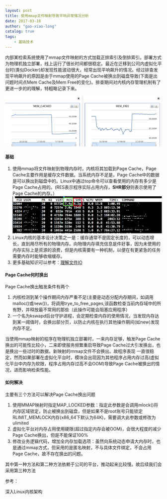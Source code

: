 ```yaml
---                                                                                                    
layout: post                                                                                           
title: 使用mmap文件映射导致平响异常情况分析                                                                   
date: 2017-03-18                                                                                       
author: "gao-xiao-long"                                                                                
catalog: true                                                                                          
tags:                                                                                                  
    - 基础技术                                                                                          
---       
```

内部某检索系统使用了mmap文件映射的方式加载正排索引及倒排索引。部署方式为物理机独立部署，线上运行了很长时间都很稳定。最近在迁移到公司内虚拟化平台时(类似Docker)却发现性能波动很大，经常出现平响飙升的情况。经过排查发现平响飙升的原因是由于mmap使用的Page Cache被换出到磁盘导致(下面是出问题时间点Mem Cache及Mem Free的变化)。排查期间对内核内存管理机制有了更进一步的的理解，特粗略记录下来。

![图](/img/in-post/mem-cache.png)

#### 基础

1. 使用mmap将文件映射到物理内存时，内核将其加载到Page Cache，Page Cache主要作用是缓存文件数据。当系统内存不足是，Page Cache中的数据是可以换出到磁盘中的。Linux中通过top命令可以查看使用的内存有多少是Page Cache占用的。(RES表示程序实际占用内存，**SHR部分**则表示使用了Page Cache的内存。）
 ![图](/img/in-post/top-cache.png)
2. Linux内核的基本设计决策之一是：缓存通常不是固定长度的，可以动态增长，直到用尽所有的物理内存。向物理内存填充信息是件好事，因为未使用的内存实际上是资源的浪费，但是内核需要有一种机制，以便在有更紧急的任务需要内存时能够收缩缓存。
3. 更多基础知识可以参考：[理解文件IO](http://gao-xiao-long.github.io/2016/04/13/file-io/)

#### Page Cache何时换出
Page Cache换出触发条件有两个
1. 内核检测到某个操作期间内存严重不足(主要是动态分配内存期间，如调用malloc()或new())，将调用trye_to_free_pages,该函数检查当前内存域中的所有野，并释放最不常用的那些（此操作可能会阻塞应用程序）
2. 一个名为kswapd后台守护进程，会定期检查内存的使用情况，当发现内存达到某一阈值时，会换出部分页，以防止内核在执行其他操作期间(如new)发现内存不足。

当使用mmap映射的程序在物理机独立部署时，一来内存足够，触发Page Cache换出的可能性比较小，二来即使服务频繁重启导致Page Cache过大引发换出，也是换出一些过时的数据，新映射的mmap文件不会换出。故程序表现
一直很稳定，然而如果部署在虚拟化平台时，模块会出现因为其他程序占用内存过高(虚拟化平台中内存为软限，程序占用内存过高不会OOM)导致Page Cache被换出的情况，进而影响检索性能。

#### 如何解决
主要有三个方法可以解决Page Cache换出问题

1. 使用MMAP映射时指定MAP_LOCKED参数：指定此参数是会调用mlock()将内存区域锁定，防止被换出到磁盘，但是如果不是root账号只能锁定RLIMIT_MEMLOCK内存(x86_64下默认为64K)，需要调大此参数或修改为ulimited
2. 虚拟化平台对内存占用使用硬限(超过指定内存会被OOM)，会很大程度的减少Page Cache换出，但是不能保证100%
3. 修改业务逻辑代码，增加全内存加载选项：虽然向系统动态申请大内存时，也是通过mmap方式，但采用的是匿名映射，不与具体文件绑定，不会占用Page Cache，故不存在换出的问题。

其中第一种方法和第二种方法依赖于公司的平台，推动起来比较慢。故后续我们会采用第三种方法



参考：

深入Linux内核架构
